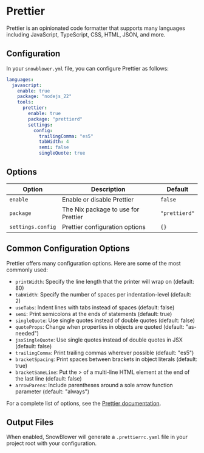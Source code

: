 # Prettier

Prettier is an opinionated code formatter that supports many languages including JavaScript, TypeScript, CSS, HTML, JSON, and more.

## Configuration

In your `snowblower.yml` file, you can configure Prettier as follows:

```yaml
languages:
  javascript:
    enable: true
    package: "nodejs_22"
    tools:
      prettier:
        enable: true
        package: "prettierd"
        settings:
          config:
            trailingComma: "es5"
            tabWidth: 4
            semi: false
            singleQuote: true
```

## Options

| Option | Description | Default |
|--------|-------------|---------|
| `enable` | Enable or disable Prettier | `false` |
| `package` | The Nix package to use for Prettier | `"prettierd"` |
| `settings.config` | Prettier configuration options | `{}` |

## Common Configuration Options

Prettier offers many configuration options. Here are some of the most commonly used:

- `printWidth`: Specify the line length that the printer will wrap on (default: 80)
- `tabWidth`: Specify the number of spaces per indentation-level (default: 2)
- `useTabs`: Indent lines with tabs instead of spaces (default: false)
- `semi`: Print semicolons at the ends of statements (default: true)
- `singleQuote`: Use single quotes instead of double quotes (default: false)
- `quoteProps`: Change when properties in objects are quoted (default: "as-needed")
- `jsxSingleQuote`: Use single quotes instead of double quotes in JSX (default: false)
- `trailingComma`: Print trailing commas wherever possible (default: "es5")
- `bracketSpacing`: Print spaces between brackets in object literals (default: true)
- `bracketSameLine`: Put the > of a multi-line HTML element at the end of the last line (default: false)
- `arrowParens`: Include parentheses around a sole arrow function parameter (default: "always")

For a complete list of options, see the [Prettier documentation](https://prettier.io/docs/en/options.html).

## Output Files

When enabled, SnowBlower will generate a `.prettierrc.yaml` file in your project root with your configuration.

